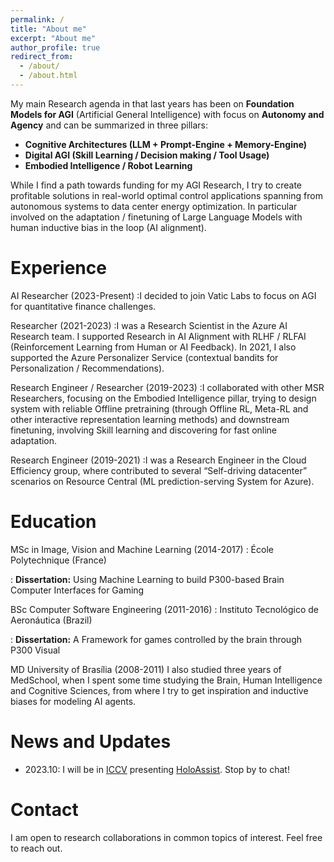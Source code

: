 ```yaml
---
permalink: /
title: "About me"
excerpt: "About me"
author_profile: true
redirect_from: 
  - /about/
  - /about.html
---
```


My main Research agenda in that last years has been on **Foundation Models for AGI** (Artificial General Intelligence) with focus on **Autonomy and Agency** and can be summarized in three pillars:

- **Cognitive Architectures (LLM + Prompt-Engine + Memory-Engine)**
- **Digital AGI (Skill Learning / Decision making / Tool Usage)**
- **Embodied Intelligence / Robot Learning**

While I find a path towards funding for my AGI Research, I try to create profitable solutions in real-world optimal control applications spanning from autonomous systems to data center energy optimization. In particular involved on the adaptation / finetuning of Large Language Models with human inductive bias in the loop (AI alignment).

Experience
======
<i class="fas fa-building" aria-hidden="true"></i> AI Researcher (2023-Present)
:I decided to join Vatic Labs to focus on AGI for quantitative finance challenges.

<i class="fas fa-building" aria-hidden="true"></i> Researcher (2021-2023)
:I was a  Research Scientist in the Azure AI Research team. I supported Research in AI Alignment with RLHF / RLFAI (Reinforcement Learning from Human or AI Feedback). In 2021, I also supported the Azure Personalizer Service (contextual bandits for Personalization / Recommendations). 

<i class="fas fa-building" aria-hidden="true"></i> Research Engineer / Researcher (2019-2023)
:I collaborated with other MSR Researchers, focusing on the Embodied Intelligence pillar, trying to design system with reliable Offline pretraining (through Offline RL, Meta-RL and other interactive representation learning methods) and downstream finetuning, involving Skill learning and discovering for fast online adaptation.

<i class="fas fa-building" aria-hidden="true"></i> Research Engineer (2019-2021)
:I was a Research Engineer in the Cloud Efficiency group, where contributed to several “Self-driving datacenter” scenarios on Resource Central (ML prediction-serving System for Azure).

Education
======
<i class="fas fa-graduation-cap" aria-hidden="true"></i>  MSc in Image, Vision and Machine Learning (2014-2017)
: École Polytechnique (France)

: **Dissertation:** Using Machine Learning to build P300-based Brain Computer Interfaces for Gaming 

<i class="fas fa-graduation-cap" aria-hidden="true"></i>  BSc Computer Software Engineering (2011-2016)
: Instituto Tecnológico de Aeronáutica (Brazil)

: **Dissertation:** A Framework for games controlled by the brain through P300 Visual

<i class="fas fa-graduation-cap" aria-hidden="true"></i> MD University of Brasília (2008-2011)
I also studied three years of MedSchool, when I spent some time studying the Brain, Human Intelligence and Cognitive Sciences, from where I try to get inspiration and inductive biases for modeling AI agents. 

News and Updates
======
- 2023.10: I will be in [ICCV](https://iccv2023.thecvf.com/) presenting [HoloAssist](https://holoassist.github.io/). Stop by to chat!

Contact
======
I am open to research collaborations in common topics of interest. Feel free to reach out.
